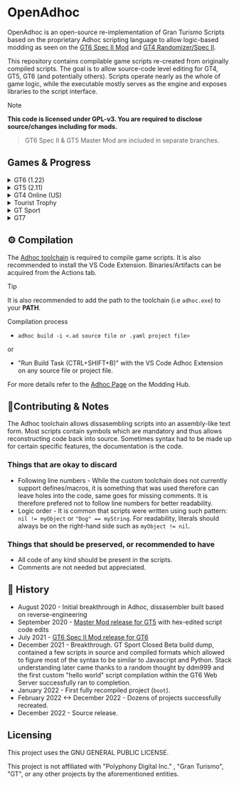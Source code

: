 
# OpenAdhoc
OpenAdhoc is an open-source re-implementation of Gran Turismo Scripts based on the proprietary Adhoc scripting language to allow logic-based modding as seen on the [GT6 Spec II Mod](https://www.gtplanet.net/forum/threads/beta6-gt6-spec-ii-mod.399796/) and [GT4 Randomizer/Spec II](https://twitter.com/TheAdmiester/status/1658179881186779144). 

This repository contains compilable game scripts re-created from originally compiled scripts. The goal is to allow source-code level editing for GT4, GT5, GT6 (and potentially others). Scripts operate nearly as the whole of game logic, while the executable mostly serves as the engine and exposes libraries to the script interface.

> [!NOTE]  
**This code is licensed under GPL-v3. You are required to disclose source/changes including for mods.**
>
> GT6 Spec II & GT5 Master Mod are included in separate branches.

## Games & Progress

<details>
  <summary>GT6 (1.22)</summary>
  26 of 49 projects are completed and can be compiled
  
|          Name          | Completed |                                     Purpose                                      | 
|------------------------|-----------|----------------------------------------------------------------------------------|
| main                   |    ✔️    | Initial Bootstrap & Utils before `boot`                                          |
| arcade                 |    ✔️    | Arcade Mode                                                                      |
| boot                   |    ✔️    | Boot Process handling (Game Start to main project i.e `gtmode` or `dev_runviewer`|
| config                 |    ✔️    | Game Save Nodes Creation                                                         |
| community              |    ✔️    | Community/Online Features Menu (Clubs, TimeLine, Bbs, etc)                       |
| cursor                 |    ✔️    | Cursor handling & Top Menu                                                       |
| datalogger             |    ❌    | Car Data Logger Menu                                                             |
| dev_design_work        |    ✔️    | UI Showcasing (1.00)                                                             |
| dev_runviewer          |    ✔️    | Developer Tools                                                                  |
| dev_sound              |    ✔️    | Sound Engineering Develop Tools                                                  |
| dev_test_sequence      |    ❌    | Unknown Dev Tools                                                                |
| develop                |    ✔️    | Cheat/QA Menu for `gtmode`                                                       |
| dialog                 |    ❌    | UI Components for Dialogs                                                        |
| event_setting          |    ❌    | Settings Menu for Editing Lobby Options                                          |
| garage                 |    ✔️    | Garage Manager                                                                   |
| gps_replay             |    ❌    | GPS Replay                                                                       |
| gtmode                 |    ✔️    | GT Mode. Everything before loading into an event/race.                           |
| gtauto                 |    ✔️    | GT Auto                                                                          |
| gttv                   |    ❌    | Stub Leftover from GT5                                                           |
| leavedemo              |    ✔️    | Idle demonstration project                                                       |
| manual                 |    ✔️    | Manual Menu & Credits                                                            |
| multimonitor           |    ✔️    | Multimonitor Handler Project                                                     |
| option                 |    ✔️    | Game Settings Menu                                                               |
| photo                  |    ✔️    | Photo Mode Handler                                                               |
| play_movie             |    ✔️    | Intro Movie Player Project                                                       |
| race                   |    ✔️    | Main Race Project & Base                                                         |
| race_arcade_style      |    ❌    | Sierra Time Rally game mode plugin                                               |
| race_course_edit       |    ❌    | Custom Track Test & Uploader game mode plugin                                    |
| race_drag              |    ❌    | Left-over Drag game mode plugin                                                  |
| race_drift             |    ❌    | Drift game mode plugin                                                           |
| race_freerun           |    ✔️    | Free-Run game mode plugin                                                        |
| race_license           |    ✔️    | License game mode plugin                                                         |
| race_mission           |    ✔️    | Mission game mode plugin                                                         |
| race_online_drift      |    ❌    | Seasonal Drift Event game mode plugin                                            |
| race_online_event      |    ❌    | Online Quickmatch Event game mode plugin                                         |
| race_online_room       |    ✔️    | Online Lobby game mode plugin                                                    |
| race_online_single     |    ❌    | Seasonal Event game mode plugin                                                  |
| race_online_timeattack |    ❌    | Seasonal Time Trial game mode plugin                                             |
| race_single            |    ❌    | Event game mode plugin                                                           |
| race_split             |    ❌    | Split-Screen game mode plugin                                                    |
| race_tutorial          |    ❌    | Tutorial game mode plugin                                                        |
| race_timeattack        |    ✔️    | Time Trial game mode plugin                                                      |
| ranking                |    ❌    | Rankings/Leaderboard Handler Project                                             |
| setting                |    ❌    | Car Parameters/Tuning Menu                                                       |
| ui_kit                 |    ✔️    | Generic UI Components Project                                                    |
| ui_kit_sub             |    ❌    | Unknown                                                                          |
| vision_gt              |    ❌    | Vision GT Menu                                                                   |
</details>

<details>
  <summary>GT5 (2.11)</summary>
  
  
|          Name          | Completed |                                     Purpose                                      | 
|------------------------|-----------|----------------------------------------------------------------------------------|
| main                   |    ✔️    | Initial Bootstrap & Utils before `boot`                                          |
| arcade                 |    ✔️    | Arcade Mode                                                                      |
| academy                |    ❌    | N/A                                                                              |
| boot                   |    ✔️    | Boot Project (logic is in bootstrap scripts)                                     |
| concept                |    ❌    | N/A                                                                              |
| config                 |    ❌    | N/A                                                                              |
| cursor                 |    ❌    | N/A                                                                              |
| demo_movie             |    ❌    | N/A                                                                              |
| dialog                 |    ❌    | N/A                                                                              |
| gps_replay             |    ❌    | N/A                                                                              |
| gtauto                 |    ❌    | N/A                                                                              |
| gtmode                 |    ❌    | N/A                                                                              |
| gttop                  |    ✔️    | Main Menu                                                                        |
| gttv                   |    ❌    | N/A                                                                              |
| gttv2                  |    ❌    | N/A                                                                              |
| leavedemo              |    ❌    | N/A                                                                              |
| manual                 |    ❌    | N/A                                                                              |
| multimonitor           |    ❌    | N/A                                                                              |
| museum                 |    ❌    | N/A                                                                              |
| news                   |    ❌    | N/A                                                                              |
| online                 |    ❌    | N/A                                                                              |
| online_bspec           |    ❌    | N/A                                                                              |
| option                 |    ❌    | N/A                                                                              |
| photo                  |    ❌    | N/A                                                                              |
| play_movie             |    ❌    | N/A                                                                              |
| race                   |    ❌    | N/A                                                                              |
| race_*                 |    ❌    | N/A                                                                              |
| ranking                |    ❌    | N/A                                                                              |
| rcvtst                 |    ❌    | N/A                                                                              |
| setting                |    ❌    | N/A                                                                              |
| ui_kit                 |    ❌    | N/A                                                                              |
| user_profile           |    ❌    | N/A                                                                              |
| user_profile_driver    |    ❌    | N/A                                                                              |

</details>

<details>
  <summary>GT4 Online (US)</summary>

|          Name          | Completed |                                     Purpose                                      | 
|------------------------|-----------|----------------------------------------------------------------------------------|
| boot                   |    ✔️    |                                                                                  |
| cursor                 |    ✔️    |                                                                                  |
| gtmode                 |    ✔️    |                                                                                  |
| option                 |    ✔️    |                                                                                  |

</details>

<details>
  <summary>Tourist Trophy</summary>
  Nothing at the moment.
</details>

<details>
  <summary>GT Sport</summary>
  Nothing at the moment.
</details>

<details>
  <summary>GT7</summary>
  Out of scope. GT7 no longer uses Adhoc language and instead uses Swift (custom parser & compiler) which is then compiled to adhoc bytecode.
</details>

## ⚙️ Compilation

The [Adhoc toolchain](https://github.com/Nenkai/GTAdhocToolchain) is required to compile game scripts. It is also recommended to install the VS Code Extension. Binaries/Artifacts can be acquired from the Actions tab.

> [!TIP]  
It is also recommended to add the path to the toolchain (i.e `adhoc.exe`) to your **PATH**.

Compilation process
* `adhoc build -i <.ad source file or .yaml project file>`

or 
* "Run Build Task (CTRL+SHIFT+B)" with the VS Code Adhoc Extension on any source file or project file.

For more details refer to the [Adhoc Page](https://nenkai.github.io/gt-modding-hub/concepts/adhoc/adhoc/) on the Modding Hub.

## 🔧Contributing & Notes

The Adhoc toolchain allows dissasembling scripts into an assembly-like text form. Most scripts contain symbols which are mandatory and thus allows reconstructing code back into source. Sometimes syntax had to be made up for certain specific features, the documentation is the code.

### Things that are okay to discard
* Following line numbers - While the custom toolchain does not currently support defines/macros, it is something that was used therefore can leave holes into the code, same goes for missing comments. It is therefore prefered not to follow line numbers for better readability.
* Logic order - It is common that scripts were written using such pattern: `nil != myObject` or `"Dog" == myString`. For readability, literals should always be on the right-hand side such as `myObject != nil`.

### Things that should be preserved, or recommended to have
* All code of any kind should be present in the scripts.
* Comments are not needed but appreciated.

## 📖 History
* August 2020 - Initial breakthrough in Adhoc, dissasembler built based on reverse-engineering
* September 2020 - [Master Mod release for GT5](https://www.gtplanet.net/forum/threads/1-8-0-gt5-master-mod.395844/) with hex-edited script code edits
* July 2021 - [GT6 Spec II Mod release for GT6](https://www.gtplanet.net/forum/threads/beta6-gt6-spec-ii-mod.399796/)
* December 2021 - Breakthrough. GT Sport Closed Beta build dump, contained a few scripts in source and compiled formats which allowed to figure most of the syntax to be similar to Javascript and Python. Stack understanding later came thanks to a random thought by ddm999 and the first custom "hello world" script compilation within the GT6 Web Server successfully ran to completion.
* January 2022 - First fully recompiled project (`boot`).
* February 2022 <-> December 2022 - Dozens of projects successfully recreated.
* December 2022 - Source release.

## Licensing
This project uses the GNU GENERAL PUBLIC LICENSE.

This project is not affiliated with "Polyphony Digital Inc." , "Gran Turismo", "GT", or any other projects by the aforementioned entities.

